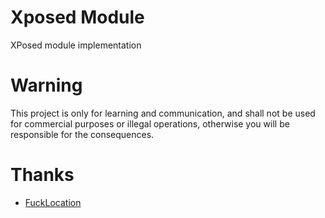 # Xposed Module

XPosed module implementation

# Warning

This project is only for learning and communication, 
and shall not be used for commercial purposes or illegal operations, 
otherwise you will be responsible for the consequences.

# Thanks 

- [FuckLocation](https://github.com/Mikotwa/FuckLocation/blob/main/app/src/main/java/fuck/location/xposed/location/LocationHookerAfterS.kt)
